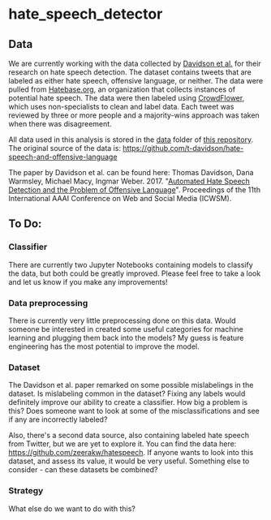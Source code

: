 # hate_speech_detector

## Data

We are currently working with the data collected by [Davidson et al.](https://aaai.org/ocs/index.php/ICWSM/ICWSM17/paper/view/15665) for their research on hate speech detection. The dataset contains tweets that are labeled as either hate speech, offensive language, or neither. The data were pulled from [Hatebase.org](https://www.hatebase.org/), an organization that collects instances of potential hate speech. The data were then labeled using [CrowdFlower](https://www.crowdflower.com/), which uses non-specialists to clean and label data. Each tweet was reviewed by three or more people and a majority-wins approach was taken when there was disagreement.

All data used in this analysis is stored in the [data](https://github.com/Data4Democracy/hate_speech_detector/tree/master/data) folder of [this repository](https://github.com/Data4Democracy/hate_speech_detector). The original source of the data is: https://github.com/t-davidson/hate-speech-and-offensive-language

The paper by Davidson et al. can be found here:
Thomas Davidson, Dana Warmsley, Michael Macy, Ingmar Weber. 2017. "[Automated Hate Speech Detection and the Problem of Offensive Language](https://aaai.org/ocs/index.php/ICWSM/ICWSM17/paper/view/15665)". Proceedings of the 11th International AAAI Conference on Web and Social Media (ICWSM).


## To Do:

### Classifier
There are currently two Jupyter Notebooks containing models to classify the data, but both could be greatly improved. Please feel free to take a look and let us know if you make any improvements!

### Data preprocessing
There is currently very little preprocessing done on this data. Would someone be interested in created some useful categories for machine learning and plugging them back into the models? My guess is feature engineering has the most potential to improve the model.

### Dataset
The Davidson et al. paper remarked on some possible mislabelings in the dataset. Is mislabeling common in the dataset? Fixing any labels would definitely improve our ability to create a classifier. How big a problem is this? Does someone want to look at some of the misclassifications and see if any are incorrectly labeled?

Also, there's a second data source, also containing labeled hate speech from Twitter, but we are yet to explore it. You can find the data here: https://github.com/zeerakw/hatespeech. If anyone wants to look into this dataset, and assess its value, it would be very useful. Something else to consider - can these datasets be combined?

### Strategy
What else do we want to do with this?
